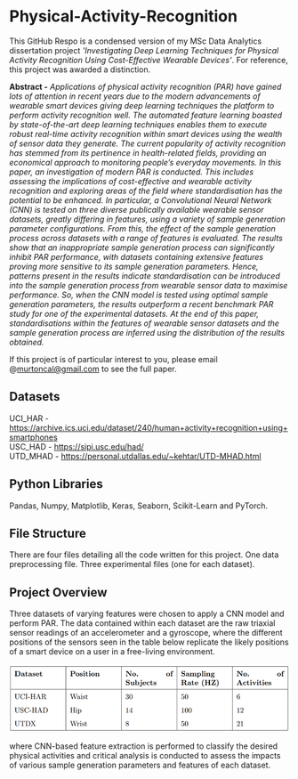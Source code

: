 # Physical-Activity-Recognition
This GitHub Respo is a condensed version of my MSc Data Analytics dissertation project *'Investigating Deep Learning Techniques for Physical Activity Recognition Using Cost-Effective Wearable Devices'*. For reference, this project was awarded a distinction.

**Abstract -** *Applications of physical activity recognition (PAR) have gained lots of attention in recent years due to the modern advancements of wearable smart devices giving deep learning techniques the platform to perform activity recognition well. The automated feature learning boasted by state-of-the-art deep learning techniques enables them to execute robust real-time activity recognition within smart devices using the wealth of sensor data they generate. The current popularity of activity recognition has stemmed from its pertinence in health-related fields, providing an economical approach to monitoring people’s everyday movements. In this paper, an investigation of modern PAR is conducted. This includes assessing the implications of cost-effective and wearable activity recognition and exploring areas of the field where standardisation has the potential to be enhanced. In particular, a Convolutional Neural Network (CNN) is tested on three diverse publically available wearable sensor datasets, greatly differing in features, using a variety of sample generation parameter configurations. From this, the effect of the sample generation process across datasets with a range of features is evaluated. The results show that an inappropriate sample generation process can significantly inhibit PAR performance, with datasets containing extensive features proving more sensitive to its sample generation parameters. Hence, patterns present in the results indicate standardisation can be introduced into the sample generation process from wearable sensor data to maximise performance. So, when the CNN model is tested using optimal sample generation parameters, the results outperform a recent benchmark PAR study for one of the experimental datasets. At the end of this paper, standardisations within the features of wearable sensor datasets and the sample generation process are inferred using the distribution of the results obtained.*

If this project is of particular interest to you, please email @murtoncal@gmail.com to see the full paper. 
## Datasets
UCI_HAR - https://archive.ics.uci.edu/dataset/240/human+activity+recognition+using+smartphones <br />
USC_HAD - https://sipi.usc.edu/had/ <br />
UTD_MHAD - https://personal.utdallas.edu/~kehtar/UTD-MHAD.html
## Python Libraries
Pandas, Numpy, Matplotlib, Keras, Seaborn, Scikit-Learn and PyTorch.
## File Structure
There are four files detailing all the code written for this project. One data preprocessing file. Three experimental files (one for each dataset).
## Project Overview
Three datasets of varying features were chosen to apply a CNN model and perform PAR. The data contained within each dataset are the raw triaxial sensor readings of an accelerometer and a gyroscope, where the different positions of the sensors seen in the table below replicate the likely positions of a smart device on a user in a free-living environment.

![align="center"](https://github.com/murtoncal/Physical-Activity-Recognition/blob/main/images/Diss_data_table.png?raw=true)


where CNN-based feature extraction is performed to classify the desired physical activities and critical analysis is conducted to assess the impacts of various sample generation parameters and features of each dataset.
